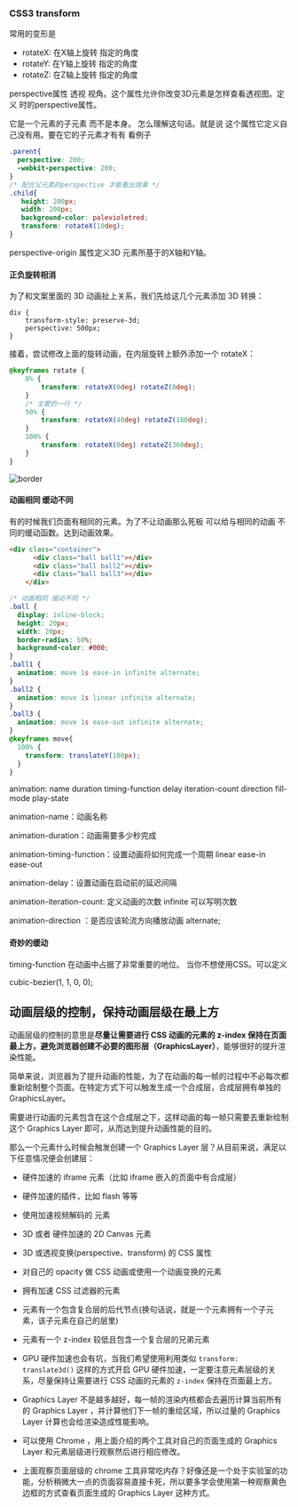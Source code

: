 ### CSS3 transform

常用的变形是 

* rotateX: 在X轴上旋转 指定的角度
* rotateY: 在Y轴上旋转 指定的角度
* rotateZ: 在Z轴上旋转 指定的角度



perspective属性 透视 视角。这个属性允许你改变3D元素是怎样查看透视图。定义 时的perspective属性。

它是一个元素的子元素 而不是本身。 怎么理解这句话。就是说 这个属性它定义自己没有用。要在它的子元素才有有 看例子

```css
.parent{
  perspective: 200;
  -webkit-perspective: 200;
}
/* 配合父元素的perspective 才能看出效果 */
.child{
   height: 200px;
   width: 200px;
   background-color: palevioletred;
   transform: rotateX(10deg);
}
```

perspective-origin 属性定义3D 元素所基于的X轴和Y轴。



#### 正负旋转相消

为了和文案里面的 3D 动画扯上关系，我们先给这几个元素添加 3D 转换：

```
div {
    transform-style: preserve-3d;
    perspective: 500px;
}
```

接着，尝试修改上面的旋转动画，在内层旋转上额外添加一个 rotateX：

```css
@keyframes rotate {
    0% {
        transform: rotateX(0deg) rotateZ(0deg);
    }
    /* 主要的一行 */
    50% {
        transform: rotateX(40deg) rotateZ(180deg);
    }
    100% {
        transform: rotateX(0deg) rotateZ(360deg);
    }
}
```

![border](https://user-images.githubusercontent.com/8554143/29659798-e3e366dc-88f1-11e7-98a3-3d7d913d7480.gif)



#### 动画相同 缓动不同

有的时候我们页面有相同的元素。为了不让动画那么死板 可以给与相同的动画 不同的缓动函数。达到动画效果。

```html
<div class="container">
      <div class="ball ball1"></div>
      <div class="ball ball2"></div>
      <div class="ball ball3"></div>
    </div>
```



```css
/* 动画相同 缓动不同 */
.ball {
  display: inline-block;
  height: 20px;
  width: 20px;
  border-radius: 50%;
  background-color: #000;
}
.ball1 {
  animation: move 1s ease-in infinite alternate;
}
.ball2 {
  animation: move 1s linear infinite alternate;
}
.ball3 {
  animation: move 1s ease-out infinite alternate;
}
@keyframes move{
  100% {
    transform: translateY(100px);
  }
}
```



animation: name duration timing-function delay iteration-count direction fill-mode play-state

animation-name：动画名称 

animation-duration：动画需要多少秒完成

animation-timing-function：设置动画将如何完成一个周期 linear ease-in ease-out 

animation-delay：设置动画在启动前的延迟间隔

animation-iteration-count: 定义动画的次数 infinite 可以写明次数

animation-direction ：是否应该轮流方向播放动画 alternate;



#### 奇妙的缓动

timing-function 在动画中占据了非常重要的地位。 当你不想使用CSS。可以定义

cubic-bezier(1, 1, 0, 0);  



## 动画层级的控制，保持动画层级在最上方

动画层级的控制的意思是**尽量让需要进行 CSS 动画的元素的 z-index 保持在页面最上方，避免浏览器创建不必要的图形层（GraphicsLayer）**，能够很好的提升渲染性能。

简单来说，浏览器为了提升动画的性能，为了在动画的每一帧的过程中不必每次都重新绘制整个页面。在特定方式下可以触发生成一个合成层，合成层拥有单独的 GraphicsLayer。

需要进行动画的元素包含在这个合成层之下，这样动画的每一帧只需要去重新绘制这个 Graphics Layer 即可，从而达到提升动画性能的目的。

那么一个元素什么时候会触发创建一个 Graphics Layer 层？从目前来说，满足以下任意情况便会创建层：

- 硬件加速的 iframe 元素（比如 iframe 嵌入的页面中有合成层）
- 硬件加速的插件，比如 flash 等等
- 使用加速视频解码的 元素
- 3D 或者 硬件加速的 2D Canvas 元素
- 3D 或透视变换(perspective、transform) 的 CSS 属性
- 对自己的 opacity 做 CSS 动画或使用一个动画变换的元素
- 拥有加速 CSS 过滤器的元素
- 元素有一个包含复合层的后代节点(换句话说，就是一个元素拥有一个子元素，该子元素在自己的层里)
- 元素有一个 z-index 较低且包含一个复合层的兄弟元素



- GPU 硬件加速也会有坑，当我们希望使用利用类似 `transform: translate3d()` 这样的方式开启 GPU 硬件加速，一定要注意元素层级的关系，尽量保持让需要进行 CSS 动画的元素的 `z-index` 保持在页面最上方。
- Graphics Layer 不是越多越好，每一帧的渲染内核都会去遍历计算当前所有的 Graphics Layer ，并计算他们下一帧的重绘区域，所以过量的 Graphics Layer 计算也会给渲染造成性能影响。
- 可以使用 Chrome ，用上面介绍的两个工具对自己的页面生成的 Graphics Layer 和元素层级进行观察然后进行相应修改。
- 上面观察页面层级的 chrome 工具非常吃内存？好像还是一个处于实验室的功能，分析稍微大一点的页面容易直接卡死，所以要多学会使用第一种观察黄色边框的方式查看页面生成的 Graphics Layer 这种方式。



